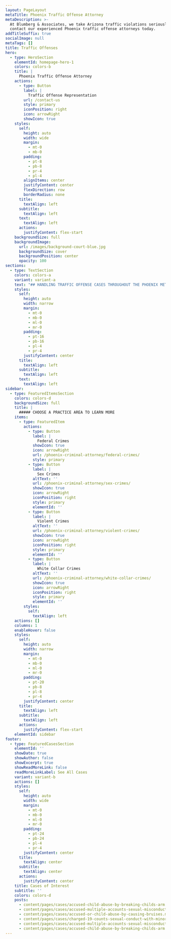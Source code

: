```yaml
---
layout: PageLayout
metaTitle: Phoenix Traffic Offense Attorney
metaDescription: >-
  At Blumberg & Associates, we take Arizona traffic violations seriously,
  contact our experienced Phoenix traffic offense attorneys today.
addTitleSuffix: true
socialImage: null
metaTags: []
title: Traffic Offenses
hero:
  - type: HeroSection
    elementId: homepage-hero-1
    colors: colors-b
    title: |
      Phoenix Traffic Offense Attorney
    actions:
      - type: Button
        label: |
          Traffic Offense Representation
        url: /contact-us
        style: primary
        iconPosition: right
        icon: arrowRight
        showIcon: true
    styles:
      self:
        height: auto
        width: wide
        margin:
          - mt-0
          - mb-0
        padding:
          - pt-8
          - pb-8
          - pr-4
          - pl-4
        alignItems: center
        justifyContent: center
        flexDirection: row
        borderRadius: none
      title:
        textAlign: left
      subtitle:
        textAlign: left
      text:
        textAlign: left
      actions:
        justifyContent: flex-start
    backgroundSize: full
    backgroundImage:
      url: /images/background-court-blue.jpg
      backgroundSize: cover
      backgroundPosition: center
      opacity: 100
sections:
  - type: TextSection
    colors: colors-a
    variant: variant-a
    text: "## HANDLING TRAFFIC OFFENSE CASES THROUGHOUT THE PHOENIX METROPOLITAN AREA\n\nMost people who hire a lawyer to handle Arizona traffic violations are unfamiliar with the criminal justice system. Others are surprised that Arizona driving and traffic violations are handled as part of the criminal justice system. Contact our experienced\_**Phoenix traffic offense attorneys**\_today to learn more or for immediate help.\n\n## TAKING ARIZONA TRAFFIC VIOLATIONS SERIOUSLY\n\nAt Blumberg & Associates, we take Arizona traffic violations seriously. Our attorneys help a wide variety of clients mitigate the effects of a traffic violation, from people trying to keep minor traffic violations off their driving record, thereby keeping their insurance rates low, to those charged with driving under the influence (DUI). In addition, our traffic violations lawyers have helped numerous truck drivers, cab drivers, and other professional drivers facing traffic violations where a conviction would result in losing their job.\n\n## WORKING TO PROTECT DRIVER’S LICENSES\n\nMost people rely on their car to get to and from work. Others drive for a living. Our goal is to protect our clients’ driving privileges. We have successfully handled a wide range of traffic violations, including driving under the influence, speeding, reckless driving, operating after suspension, driving without insurance, as well as violations associated with commercial drivers and truckers.\n\nOur attorneys will attend any driver’s license suspension hearing, administrative license revocation hearings, and license probation hearing. We have successfully protected our clients’ Occupational Driver’s Licenses as well as restricted driver’s licenses that allow our clients to travel to and from work.\n\n## CONTACT OUR PHOENIX TRAFFIC VIOLATIONS ATTORNEY TODAY\n\nOur Arizona traffic violations attorneys regularly represent clients from throughout Maricopa County including the cities of Phoenix, Tempe, and Scottsdale. If you have been charged with a traffic violation and need an attorney to represent you, please contact Blumberg & Associates. When your future is on the line, you need an Arizona traffic violations law firm where skill and experience are more than just a slogan.\n"
    styles:
      self:
        height: auto
        width: narrow
        margin:
          - mt-0
          - mb-0
          - ml-0
          - mr-0
        padding:
          - pt-16
          - pb-16
          - pl-4
          - pr-4
        justifyContent: center
      title:
        textAlign: left
      subtitle:
        textAlign: left
      text:
        textAlign: left
sidebar:
  - type: FeaturedItemsSection
    colors: colors-d
    backgroundSize: full
    title: |
      ##### CHOOSE A PRACTICE AREA TO LEARN MORE
    items:
      - type: FeaturedItem
        actions:
          - type: Button
            label: |
              Federal Crimes
            showIcon: true
            icon: arrowRight
            url: /phoenix-criminal-attorney/federal-crimes/
            style: primary
          - type: Button
            label: |
              Sex Crimes
            altText: ''
            url: /phoenix-criminal-attorney/sex-crimes/
            showIcon: true
            icon: arrowRight
            iconPosition: right
            style: primary
            elementId: ''
          - type: Button
            label: |
              Violent Crimes
            altText: ''
            url: /phoenix-criminal-attorney/violent-crimes/
            showIcon: true
            icon: arrowRight
            iconPosition: right
            style: primary
            elementId: ''
          - type: Button
            label: |
              White Collar Crimes
            altText: ''
            url: /phoenix-criminal-attorney/white-collar-crimes/
            showIcon: true
            icon: arrowRight
            iconPosition: right
            style: primary
            elementId: ''
        styles:
          self:
            textAlign: left
    actions: []
    columns: 1
    enableHover: false
    styles:
      self:
        height: auto
        width: narrow
        margin:
          - mt-0
          - mb-0
          - ml-0
          - mr-0
        padding:
          - pt-20
          - pb-8
          - pl-8
          - pr-4
        justifyContent: center
      title:
        textAlign: left
      subtitle:
        textAlign: left
      actions:
        justifyContent: flex-start
    elementId: sidebar
footer:
  - type: FeaturedCasesSection
    elementId: ''
    showDate: true
    showAuthor: false
    showExcerpt: true
    showReadMoreLink: false
    readMoreLinkLabel: See All Cases
    variant: variant-b
    actions: []
    styles:
      self:
        height: auto
        width: wide
        margin:
          - mt-0
          - mb-0
          - ml-0
          - mr-0
        padding:
          - pt-24
          - pb-24
          - pl-4
          - pr-4
        justifyContent: center
      title:
        textAlign: center
      subtitle:
        textAlign: center
      actions:
        justifyContent: center
    title: Cases of Interest
    subtitle: ''
    colors: colors-d
    posts:
      - content/pages/cases/accused-child-abuse-by-breaking-childs-arm.md
      - content/pages/cases/accused-multiple-accounts-sexual-misconduct.md
      - content/pages/cases/accused-or-child-abuse-by-causing-bruises.md
      - content/pages/cases/charged-19-counts-sexual-conduct-with-minor.md
      - content/pages/cases/accused-multiple-accounts-sexual-misconduct.md
      - content/pages/cases/accused-child-abuse-by-breaking-childs-arm.md
---
```

